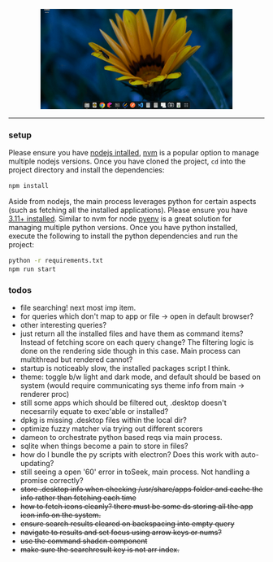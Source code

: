 <p align="center">
    <img src="res/seek-demo-may20.gif" alt="seek" width="75%">
</p>

---

### setup
Please ensure you have [nodejs intalled](https://nodejs.org/en/download/package-manager), [nvm](https://github.com/nvm-sh/nvm) is a popular option to manage multiple nodejs versions. Once you have cloned the project, `cd` into the project directory and install the dependencies:
```bash
npm install
```
Aside from nodejs, the main process leverages python for certain aspects (such as fetching all the installed applications). Please ensure you have [3.11+ installed](https://www.python.org/downloads/). Similar to nvm for node [pyenv](https://github.com/pyenv/pyenv) is a great solution for managing multiple python versions. Once you have python installed, execute the following to install the python dependencies and run the project:
```bash
python -r requirements.txt
npm run start
```

### todos
* file searching! next most imp item.
* for queries which don't map to app or file -> open in default browser?
* other interesting queries?
* just return all the installed files and have them as command items? Instead of fetching score on each query change? The filtering logic is done on the rendering side though in this case. Main process can multithread but rendered cannot?
* startup is noticeably slow, the installed packages script I think.
* theme: toggle b/w light and dark mode, and default should be based on system (would require communicating sys theme info from main -> renderer proc)
* still some apps which should be filtered out, .desktop doesn't necesarrily equate to exec'able or installed?
* dpkg is missing .desktop files within the local dir?
* optimize fuzzy matcher via trying out different scorers
* dameon to orchestrate python based reqs via main process.
* sqlite when things become a pain to store in files?
* how do I bundle the py scripts with electron? Does this work with auto-updating?
* still seeing a open '60' error in toSeek, main process. Not handling a promise correctly?
* ~~store .desktop info when checking /usr/share/apps folder and cache the info rather than fetching each time~~
* ~~how to fetch icons cleanly? there must be some ds storing all the app icon info on the system.~~
* ~~ensure search results cleared on backspacing into empty query~~
* ~~navigate to results and set focus using arrow keys or nums?~~
* ~~use the command shadcn component~~
* ~~make sure the searchresult key is not arr index.~~